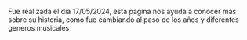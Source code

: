 Fue realizada el dia 17/05/2024, esta pagina nos ayuda a conocer mas sobre su historia, como fue cambiando al paso de los años y diferentes generos musicales
